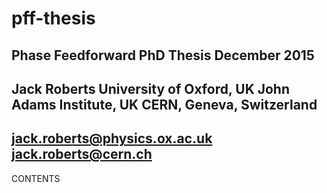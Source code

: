 # pff-thesis
Phase Feedforward PhD Thesis
December 2015
---------------------------------------
Jack Roberts
University of Oxford, UK
John Adams Institute, UK
CERN, Geneva, Switzerland
---------------------------------------
jack.roberts@physics.ox.ac.uk
jack.roberts@cern.ch
---------------------------------------
CONTENTS


